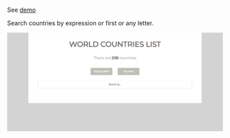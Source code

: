 
See [demo](https://antonijak.github.io/06-DOM-Exercise/)

Search countries by expression or first or any letter.

![](example.gif)


